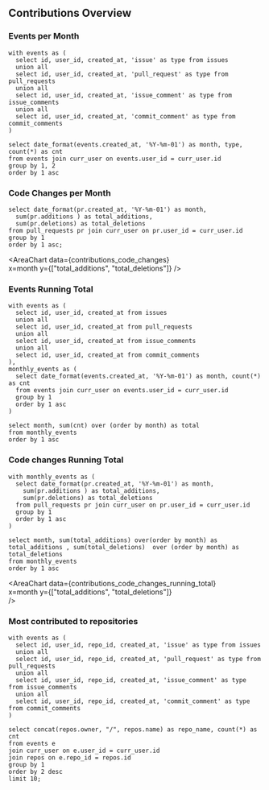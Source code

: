 

## Contributions Overview

### Events per Month

```contributions_per_month
with events as (
  select id, user_id, created_at, 'issue' as type from issues
  union all
  select id, user_id, created_at, 'pull_request' as type from pull_requests
  union all
  select id, user_id, created_at, 'issue_comment' as type from issue_comments
  union all
  select id, user_id, created_at, 'commit_comment' as type from commit_comments
)

select date_format(events.created_at, '%Y-%m-01') as month, type, count(*) as cnt
from events join curr_user on events.user_id = curr_user.id
group by 1, 2
order by 1 asc
```

<AreaChart 
    data={contributions_per_month}  
    x=month 
    y=cnt
    series=type
/>


### Code Changes per Month

```contributions_code_changes
select date_format(pr.created_at, '%Y-%m-01') as month,  
  sum(pr.additions ) as total_additions, 
  sum(pr.deletions) as total_deletions
from pull_requests pr join curr_user on pr.user_id = curr_user.id
group by 1
order by 1 asc;
```

<AreaChart 
    data={contributions_code_changes}  
    x=month 
    y={["total_additions", "total_deletions"]}
/>

### Events Running Total

```contributions_running_total
with events as (
  select id, user_id, created_at from issues
  union all
  select id, user_id, created_at from pull_requests
  union all
  select id, user_id, created_at from issue_comments
  union all
  select id, user_id, created_at from commit_comments
),
monthly_events as (
  select date_format(events.created_at, '%Y-%m-01') as month, count(*) as cnt
  from events join curr_user on events.user_id = curr_user.id
  group by 1
  order by 1 asc
)

select month, sum(cnt) over (order by month) as total
from monthly_events
order by 1 asc
```

<AreaChart 
    data={contributions_running_total}  
    x=month 
    y=total
/>

### Code changes Running Total

```contributions_code_changes_running_total
with monthly_events as (
  select date_format(pr.created_at, '%Y-%m-01') as month,  
    sum(pr.additions ) as total_additions, 
    sum(pr.deletions) as total_deletions
  from pull_requests pr join curr_user on pr.user_id = curr_user.id
  group by 1
  order by 1 asc
)

select month, sum(total_additions) over(order by month) as total_additions , sum(total_deletions)  over (order by month) as total_deletions
from monthly_events
order by 1 asc
```

<AreaChart 
    data={contributions_code_changes_running_total}  
    x=month 
    y={["total_additions", "total_deletions"]}  
/>


### Most contributed to repositories

```contributions_repos
with events as (
  select id, user_id, repo_id, created_at, 'issue' as type from issues
  union all
  select id, user_id, repo_id, created_at, 'pull_request' as type from pull_requests
  union all
  select id, user_id, repo_id, created_at, 'issue_comment' as type from issue_comments
  union all
  select id, user_id, repo_id, created_at, 'commit_comment' as type from commit_comments
)

select concat(repos.owner, "/", repos.name) as repo_name, count(*) as cnt
from events e
join curr_user on e.user_id = curr_user.id
join repos on e.repo_id = repos.id
group by 1
order by 2 desc
limit 10;
```

<BarChart 
    data={contributions_repos} 
    x=repo_name
    y=cnt
    swapXY=true
/>